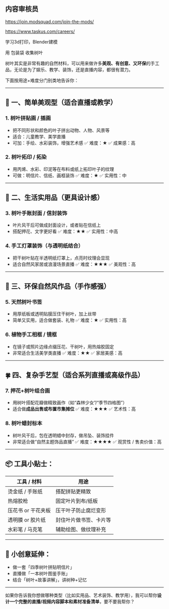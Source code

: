 ## 内容审核员
https://join.modsquad.com/join-the-mods/
<!-- https://join.modsquad.com/careers/ -->
https://www.taskus.com/careers/


学习3d打印，Blender建模

用 包装袋 收集树叶

树叶其实是非常有趣的自然材料，可以用来做许多**美观、有创意、又环保**的手工品，无论是为了娱乐、教学、装饰，还是直播内容，都很有潜力。

下面按用途+难度分门别类地告诉你：

---

## 🍁 一、简单美观型（适合直播或教学）

### 1. **树叶拼贴画 / 插画**

* 把不同形状和颜色的叶子拼出动物、人物、风景等
* 适合：儿童教学、美学直播
* 可加：手绘、水彩装饰，增强艺术感
  ✅ 难度：★
  ✅ 成果感：高

### 2. **树叶拓印 / 拓染**

* 用丙烯、水彩、印泥等在布料或纸上拓印叶子的纹理
* 可做：明信片、信纸、画框装饰
  ✅ 难度：★
  ✅ 实用性：中

---

## 🍂 二、生活实用品（更具设计感）

### 3. **树叶手账封面 / 信封装饰**

* 叶片风干后可做成封面设计，或者贴在信纸上
* 搭配押花、文字更好看
  ✅ 难度：★★
  ✅ 实用性：中高

### 4. **手工灯罩装饰（与透明纸结合）**

* 把干树叶贴在半透明纸灯罩上，点亮时纹理会显现
* 适合自然风家居或浪漫场景直播
  ✅ 难度：★★★
  ✅ 美观性：高

---

## 🍃 三、环保自然风作品（手作感强）

### 5. **天然树叶书签**

* 用厚纸板或透明贴膜压住干树叶，加上丝带
* 简单又实用，适合做套装、礼物
  ✅ 难度：★
  ✅ 实用性：高

### 6. **植物手工相框 / 镜框**

* 在镜子或照片边缘点缀压花、干树叶，用热熔胶固定
* 非常适合生活美学类直播
  ✅ 难度：★★
  ✅ 家居美感：高

---

## 🍀 四、复杂手艺型（适合系列直播或高级作品）

### 7. **押花+树叶组合画**

* 用树叶搭配花瓣做精致画作（如“森林少女”/“季节四格图”）
* 适合做**成品出售或布置市集摊位**
  ✅ 难度：★★★
  ✅ 艺术性：高

### 8. **树叶蜡封标本**

* 树叶风干后，包在透明蜡中封存，做吊坠、装饰挂件
* 非常适合做“自然主题饰品直播”
  ✅ 难度：★★★★
  ✅ 观赏性 / 售卖价值：高

---

## 📦 工具小贴士：

| 工具 / 材料     | 用途          |
| ----------- | ----------- |
| 烫金纸 / 手账纸   | 搭配拼贴更精致     |
| 热熔胶枪        | 固定叶片到布/纸板   |
| 压花书 or 干花夹板 | 压干叶子防止腐烂变形  |
| 透明膜 or 胶片纸  | 封住叶片做书签、卡片等 |
| 水彩笔 / 马克笔   | 辅助绘图、做纹理补充  |

---

## 🧠 小创意延伸：

* 做一套「四季树叶拼贴明信片」
* 直播做「一本树叶图鉴手账」
* 结合「树叶+故事讲解」，讲树种+记忆

---

如果你告诉我你想做哪种类型（比如实用品、艺术装饰、教学用），我可以帮你**设计一个完整的直播/视频内容脚本和素材准备清单**，要不要我帮你？
